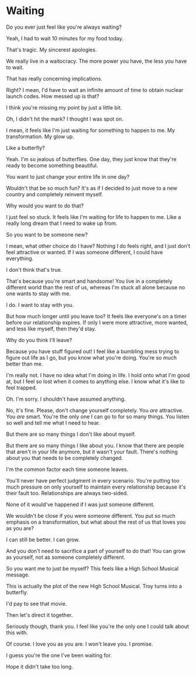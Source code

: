 # Waiting

Do you ever just feel like you're always waiting?

Yeah, I had to wait 10 minutes for my food today.

That's tragic. My sincerest apologies.

We really live in a waitocracy. The more power you have, the less you have to wait.

That has really concerning implications.

Right? I mean, I'd have to wait an infinite amount of time to obtain nuclear launch codes. How messed up is that?

I think you're missing my point by just a little bit.

Oh, I didn't hit the mark? I thought I was spot on.

I mean, it feels like I'm just waiting for something to happen to me. My transformation. My glow up.

Like a butterfly?

Yeah. I'm so jealous of butterflies. One day, they just know that they're ready to become something beautiful.

You want to just change your entire life in one day?

Wouldn't that be so much fun? It's as if I decided to just move to a new country and completely reinvent myself.

Why would you want to do that?

I just feel so stuck. It feels like I'm waiting for life to happen to me. Like a really long dream that I need to wake up from.

So you want to be someone new?

I mean, what other choice do I have? Nothing I do feels right, and I just don't feel attractive or wanted. If I was someone different, I could have everything.

I don't think that's true.

That's because you're smart and handsome! You live in a completely different world than the rest of us, whereas I'm stuck all alone because no one wants to stay with me.

I do. I want to stay with you.

But how much longer until you leave too? It feels like everyone's on a timer before our relationship expires. If only I were more attractive, more wanted, and less like myself, then they'd stay.

Why do you think I'll leave?

Because you have stuff figured out! I feel like a bumbling mess trying to figure out life as I go, but you know what you're doing. You're so much better than me.

I'm really not. I have no idea what I'm doing in life. I hold onto what I'm good at, but I feel so lost when it comes to anything else. I know what it's like to feel trapped.

Oh. I'm sorry. I shouldn't have assumed anything.

No, it's fine. Please, don't change yourself completely. You *are* attractive. You *are* smart. You're the only one I can go to for so many things. You listen so well and tell me what I need to hear.

But there are so many things I don't like about myself.

But there are so many things I like about you. I know that there are people that aren't in your life anymore, but it wasn't your fault. There's nothing about you that needs to be completely changed.

I'm the common factor each time someone leaves.

You'll never have perfect judgment in every scenario. You're putting too much pressure on only yourself to maintain every relationship because it's their fault too. Relationships are always two-sided.

None of it would've happened if I was just someone different.

We wouldn't be close if you were someone different. You put so much emphasis on a transformation, but what about the rest of us that loves you as you are?

I can still be better. I can grow.

And you don't need to sacrifice a part of yourself to do that! You can grow as yourself, not as someone completely different.

So you want me to just be myself? This feels like a High School Musical message.

This is actually the plot of the new High School Musical. Troy turns into a butterfly.

I'd pay to see that movie.

Then let's direct it together.

Seriously though, thank you. I feel like you're the only one I could talk about this with.

Of course. I love you as you are. I won't leave you. I promise.

I guess you're the one I've been waiting for.

Hope it didn't take too long.
